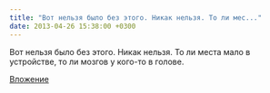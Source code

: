 ```yaml
---
title: "Вот нельзя было без этого. Никак нельзя. То ли мес..."
date: 2013-04-26 15:38:00 +0300
---
```


Вот нельзя было без этого. Никак нельзя. То ли места мало в устройстве, то ли мозгов у кого-то в голове.

[Вложение](/assets/vk_photos/1/gGsfK2hBvZU.jpg)
